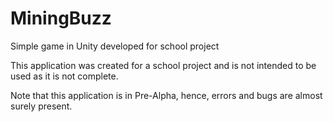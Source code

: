 # MiningBuzz
Simple game in Unity developed for school project

This application was created for a school project and is not intended to be used as it is not complete.

Note that this application is in Pre-Alpha, hence, errors and bugs are almost surely present.
